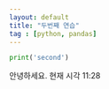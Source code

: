 ```yaml
---
layout: default
title: "두번째 연습"
tag : [python, pandas]
---
```


```python
print('second')
```

안녕하세요. 현재 시각 11:28
